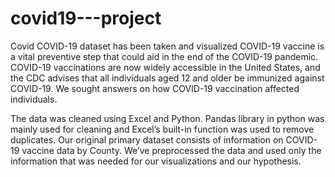 # covid19---project
Covid COVID-19 dataset has been taken and visualized 
COVID-19 vaccine is a vital preventive step that could aid in the end of the COVID-19 pandemic. COVID-19 vaccinations are now widely accessible in the United States, and the CDC advises that all individuals aged 12 and older be immunized against COVID-19. We sought answers on how COVID-19 vaccination affected individuals.


The data was cleaned using Excel and Python. Pandas library in python was mainly used for cleaning and Excel’s built-in function was used to remove duplicates. Our original primary dataset consists of information on COVID-19 vaccine data by County. We’ve preprocessed the data and used only the information that was needed for our visualizations and our hypothesis. 








